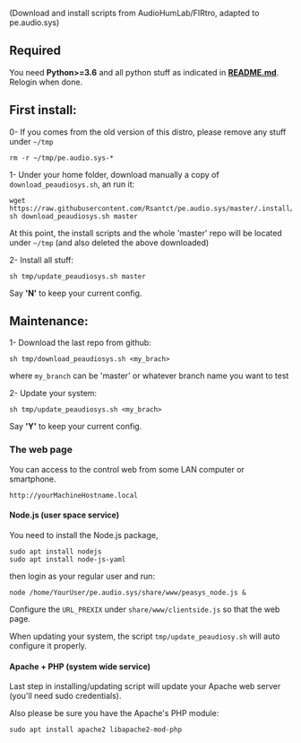 (Download and install scripts from AudioHumLab/FIRtro, adapted to pe.audio.sys)

## Required

You need **Python>=3.6** and all python stuff as indicated in **[README.md](https://github.com/Rsantct/pe.audio.sys/blob/master/pre.di.c/README.md)**. Relogin when done.

## First install:

0- If you comes from the old version of this distro, please remove any stuff under `~/tmp` 

    rm -r ~/tmp/pe.audio.sys-*

1- Under your home folder, download manually a copy of `download_peaudiosys.sh`, an run it:

```
wget https://raw.githubusercontent.com/Rsantct/pe.audio.sys/master/.install/download_peaudiosys.sh
sh download_peaudiosys.sh master
```

At this point, the install scripts and the whole 'master' repo will be located under `~/tmp` (and also deleted the above downloaded)

2- Install all stuff:

`sh tmp/update_peaudiosys.sh master`

Say **'N'** to keep your current config.

## Maintenance:
 
1- Download the last repo from github:

`sh tmp/download_peaudiosys.sh <my_brach>`

where `my_branch` can be 'master' or whatever branch name you want to test

2- Update your system:

`sh tmp/update_peaudiosys.sh <my_brach>`

Say **'Y'** to keep your current config.


### The web page

You can access to the control web from some LAN computer or smartphone.

    http://yourMachineHostname.local

#### Node.js (user space service)

You need to install the Node.js package, 

    sudo apt install nodejs
    sudo apt install node-js-yaml

then login as your regular user and run:

    node /home/YourUser/pe.audio.sys/share/www/peasys_node.js &

Configure the `URL_PREXIX` under `share/www/clientside.js` so that the web page. 

When updating your system, the script `tmp/update_peaudiosy.sh` will auto configure it properly.


#### Apache + PHP (system wide service)

Last step in installing/updating script will update your Apache web server (you'll need sudo credentials).

Also please be sure you have the Apache's PHP module:

    sudo apt install apache2 libapache2-mod-php






